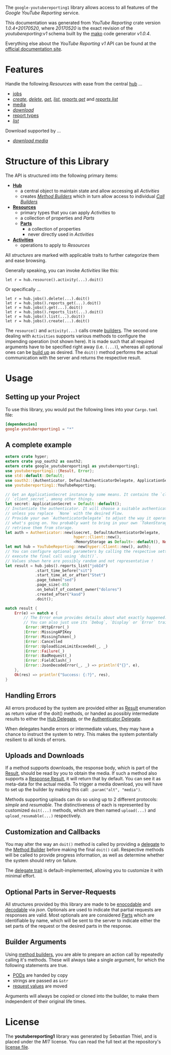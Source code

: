 <!---
DO NOT EDIT !
This file was generated automatically from 'src/mako/api/README.md.mako'
DO NOT EDIT !
-->
The `google-youtubereporting1` library allows access to all features of the *Google YouTube Reporting* service.

This documentation was generated from *YouTube Reporting* crate version *1.0.4+20170520*, where *20170520* is the exact revision of the *youtubereporting:v1* schema built by the [mako](http://www.makotemplates.org/) code generator *v1.0.4*.

Everything else about the *YouTube Reporting* *v1* API can be found at the
[official documentation site](https://developers.google.com/youtube/reporting/v1/reports/).
# Features

Handle the following *Resources* with ease from the central [hub](https://docs.rs/google-youtubereporting1/1.0.4+20170520/google_youtubereporting1/struct.YouTubeReporting.html) ... 

* [jobs](https://docs.rs/google-youtubereporting1/1.0.4+20170520/google_youtubereporting1/struct.Job.html)
 * [*create*](https://docs.rs/google-youtubereporting1/1.0.4+20170520/google_youtubereporting1/struct.JobCreateCall.html), [*delete*](https://docs.rs/google-youtubereporting1/1.0.4+20170520/google_youtubereporting1/struct.JobDeleteCall.html), [*get*](https://docs.rs/google-youtubereporting1/1.0.4+20170520/google_youtubereporting1/struct.JobGetCall.html), [*list*](https://docs.rs/google-youtubereporting1/1.0.4+20170520/google_youtubereporting1/struct.JobListCall.html), [*reports get*](https://docs.rs/google-youtubereporting1/1.0.4+20170520/google_youtubereporting1/struct.JobReportGetCall.html) and [*reports list*](https://docs.rs/google-youtubereporting1/1.0.4+20170520/google_youtubereporting1/struct.JobReportListCall.html)
* [media](https://docs.rs/google-youtubereporting1/1.0.4+20170520/google_youtubereporting1/struct.Media.html)
 * [*download*](https://docs.rs/google-youtubereporting1/1.0.4+20170520/google_youtubereporting1/struct.MediaDownloadCall.html)
* [report types](https://docs.rs/google-youtubereporting1/1.0.4+20170520/google_youtubereporting1/struct.ReportType.html)
 * [*list*](https://docs.rs/google-youtubereporting1/1.0.4+20170520/google_youtubereporting1/struct.ReportTypeListCall.html)


Download supported by ...

* [*download media*](https://docs.rs/google-youtubereporting1/1.0.4+20170520/google_youtubereporting1/struct.MediaDownloadCall.html)



# Structure of this Library

The API is structured into the following primary items:

* **[Hub](https://docs.rs/google-youtubereporting1/1.0.4+20170520/google_youtubereporting1/struct.YouTubeReporting.html)**
    * a central object to maintain state and allow accessing all *Activities*
    * creates [*Method Builders*](https://docs.rs/google-youtubereporting1/1.0.4+20170520/google_youtubereporting1/trait.MethodsBuilder.html) which in turn
      allow access to individual [*Call Builders*](https://docs.rs/google-youtubereporting1/1.0.4+20170520/google_youtubereporting1/trait.CallBuilder.html)
* **[Resources](https://docs.rs/google-youtubereporting1/1.0.4+20170520/google_youtubereporting1/trait.Resource.html)**
    * primary types that you can apply *Activities* to
    * a collection of properties and *Parts*
    * **[Parts](https://docs.rs/google-youtubereporting1/1.0.4+20170520/google_youtubereporting1/trait.Part.html)**
        * a collection of properties
        * never directly used in *Activities*
* **[Activities](https://docs.rs/google-youtubereporting1/1.0.4+20170520/google_youtubereporting1/trait.CallBuilder.html)**
    * operations to apply to *Resources*

All *structures* are marked with applicable traits to further categorize them and ease browsing.

Generally speaking, you can invoke *Activities* like this:

```Rust,ignore
let r = hub.resource().activity(...).doit()
```

Or specifically ...

```ignore
let r = hub.jobs().delete(...).doit()
let r = hub.jobs().reports_get(...).doit()
let r = hub.jobs().get(...).doit()
let r = hub.jobs().reports_list(...).doit()
let r = hub.jobs().list(...).doit()
let r = hub.jobs().create(...).doit()
```

The `resource()` and `activity(...)` calls create [builders][builder-pattern]. The second one dealing with `Activities` 
supports various methods to configure the impending operation (not shown here). It is made such that all required arguments have to be 
specified right away (i.e. `(...)`), whereas all optional ones can be [build up][builder-pattern] as desired.
The `doit()` method performs the actual communication with the server and returns the respective result.

# Usage

## Setting up your Project

To use this library, you would put the following lines into your `Cargo.toml` file:

```toml
[dependencies]
google-youtubereporting1 = "*"
```

## A complete example

```Rust
extern crate hyper;
extern crate yup_oauth2 as oauth2;
extern crate google_youtubereporting1 as youtubereporting1;
use youtubereporting1::{Result, Error};
use std::default::Default;
use oauth2::{Authenticator, DefaultAuthenticatorDelegate, ApplicationSecret, MemoryStorage};
use youtubereporting1::YouTubeReporting;

// Get an ApplicationSecret instance by some means. It contains the `client_id` and 
// `client_secret`, among other things.
let secret: ApplicationSecret = Default::default();
// Instantiate the authenticator. It will choose a suitable authentication flow for you, 
// unless you replace  `None` with the desired Flow.
// Provide your own `AuthenticatorDelegate` to adjust the way it operates and get feedback about 
// what's going on. You probably want to bring in your own `TokenStorage` to persist tokens and
// retrieve them from storage.
let auth = Authenticator::new(&secret, DefaultAuthenticatorDelegate,
                              hyper::Client::new(),
                              <MemoryStorage as Default>::default(), None);
let mut hub = YouTubeReporting::new(hyper::Client::new(), auth);
// You can configure optional parameters by calling the respective setters at will, and
// execute the final call using `doit()`.
// Values shown here are possibly random and not representative !
let result = hub.jobs().reports_list("jobId")
             .start_time_before("sit")
             .start_time_at_or_after("Stet")
             .page_token("sed")
             .page_size(-85)
             .on_behalf_of_content_owner("dolores")
             .created_after("kasd")
             .doit();

match result {
    Err(e) => match e {
        // The Error enum provides details about what exactly happened.
        // You can also just use its `Debug`, `Display` or `Error` traits
         Error::HttpError(_)
        |Error::MissingAPIKey
        |Error::MissingToken(_)
        |Error::Cancelled
        |Error::UploadSizeLimitExceeded(_, _)
        |Error::Failure(_)
        |Error::BadRequest(_)
        |Error::FieldClash(_)
        |Error::JsonDecodeError(_, _) => println!("{}", e),
    },
    Ok(res) => println!("Success: {:?}", res),
}

```
## Handling Errors

All errors produced by the system are provided either as [Result](https://docs.rs/google-youtubereporting1/1.0.4+20170520/google_youtubereporting1/enum.Result.html) enumeration as return value of 
the doit() methods, or handed as possibly intermediate results to either the 
[Hub Delegate](https://docs.rs/google-youtubereporting1/1.0.4+20170520/google_youtubereporting1/trait.Delegate.html), or the [Authenticator Delegate](https://docs.rs/yup-oauth2/*/yup_oauth2/trait.AuthenticatorDelegate.html).

When delegates handle errors or intermediate values, they may have a chance to instruct the system to retry. This 
makes the system potentially resilient to all kinds of errors.

## Uploads and Downloads
If a method supports downloads, the response body, which is part of the [Result](https://docs.rs/google-youtubereporting1/1.0.4+20170520/google_youtubereporting1/enum.Result.html), should be
read by you to obtain the media.
If such a method also supports a [Response Result](https://docs.rs/google-youtubereporting1/1.0.4+20170520/google_youtubereporting1/trait.ResponseResult.html), it will return that by default.
You can see it as meta-data for the actual media. To trigger a media download, you will have to set up the builder by making
this call: `.param("alt", "media")`.

Methods supporting uploads can do so using up to 2 different protocols: 
*simple* and *resumable*. The distinctiveness of each is represented by customized 
`doit(...)` methods, which are then named `upload(...)` and `upload_resumable(...)` respectively.

## Customization and Callbacks

You may alter the way an `doit()` method is called by providing a [delegate](https://docs.rs/google-youtubereporting1/1.0.4+20170520/google_youtubereporting1/trait.Delegate.html) to the 
[Method Builder](https://docs.rs/google-youtubereporting1/1.0.4+20170520/google_youtubereporting1/trait.CallBuilder.html) before making the final `doit()` call. 
Respective methods will be called to provide progress information, as well as determine whether the system should 
retry on failure.

The [delegate trait](https://docs.rs/google-youtubereporting1/1.0.4+20170520/google_youtubereporting1/trait.Delegate.html) is default-implemented, allowing you to customize it with minimal effort.

## Optional Parts in Server-Requests

All structures provided by this library are made to be [enocodable](https://docs.rs/google-youtubereporting1/1.0.4+20170520/google_youtubereporting1/trait.RequestValue.html) and 
[decodable](https://docs.rs/google-youtubereporting1/1.0.4+20170520/google_youtubereporting1/trait.ResponseResult.html) via *json*. Optionals are used to indicate that partial requests are responses 
are valid.
Most optionals are are considered [Parts](https://docs.rs/google-youtubereporting1/1.0.4+20170520/google_youtubereporting1/trait.Part.html) which are identifiable by name, which will be sent to 
the server to indicate either the set parts of the request or the desired parts in the response.

## Builder Arguments

Using [method builders](https://docs.rs/google-youtubereporting1/1.0.4+20170520/google_youtubereporting1/trait.CallBuilder.html), you are able to prepare an action call by repeatedly calling it's methods.
These will always take a single argument, for which the following statements are true.

* [PODs][wiki-pod] are handed by copy
* strings are passed as `&str`
* [request values](https://docs.rs/google-youtubereporting1/1.0.4+20170520/google_youtubereporting1/trait.RequestValue.html) are moved

Arguments will always be copied or cloned into the builder, to make them independent of their original life times.

[wiki-pod]: http://en.wikipedia.org/wiki/Plain_old_data_structure
[builder-pattern]: http://en.wikipedia.org/wiki/Builder_pattern
[google-go-api]: https://github.com/google/google-api-go-client

# License
The **youtubereporting1** library was generated by Sebastian Thiel, and is placed 
under the *MIT* license.
You can read the full text at the repository's [license file][repo-license].

[repo-license]: https://github.com/Byron/google-apis-rsblob/master/LICENSE.md

